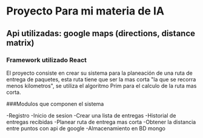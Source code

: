 # Proyecto Para mi materia de IA

## Api utilizadas: google maps (directions, distance matrix)
### Framework utilizado React

El proyecto consiste en crear su sistema para la planeación de una ruta de entrega de paquetes, esta ruta tiene que ser la mas corta "la que se recorra menos kilometros",
se utiliza el algoritmo Prim para el calculo de la ruta mas corta.

###Modulos que componen el sistema

-Registro
-Inicio de sesion
-Crear una lista de entregas
-Historial de entregas recibidas
-Planear ruta de entrega mas corta
-Obtener la distancia entre puntos con api de google
-Almacenamiento en BD mongo

